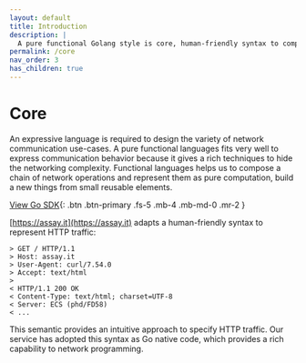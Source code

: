 ```yaml
---
layout: default
title: Introduction
description: |
  A pure functional Golang style is core, human-friendly syntax to compose a chain of networking and represent them as pure computation.
permalink: /core
nav_order: 3
has_children: true
---
```


# Core

An expressive language is required to design the variety of network communication use-cases. A pure functional languages fits very well to express communication behavior because it gives a rich techniques to hide the networking complexity. Functional languages helps us to compose a chain of network operations and represent them as pure computation, build a new things from small reusable elements.

[View Go SDK](https://github.com/assay-it/sdk-go){: .btn .btn-primary .fs-5 .mb-4 .mb-md-0 .mr-2 }


[https://assay.it](https://assay.it) adapts a human-friendly syntax to represent HTTP traffic:

```
> GET / HTTP/1.1
> Host: assay.it
> User-Agent: curl/7.54.0
> Accept: text/html
>
< HTTP/1.1 200 OK
< Content-Type: text/html; charset=UTF-8
< Server: ECS (phd/FD58)
< ...
```

This semantic provides an intuitive approach to specify HTTP traffic. Our service has adopted this syntax as Go native code, which provides a rich capability to network programming.


